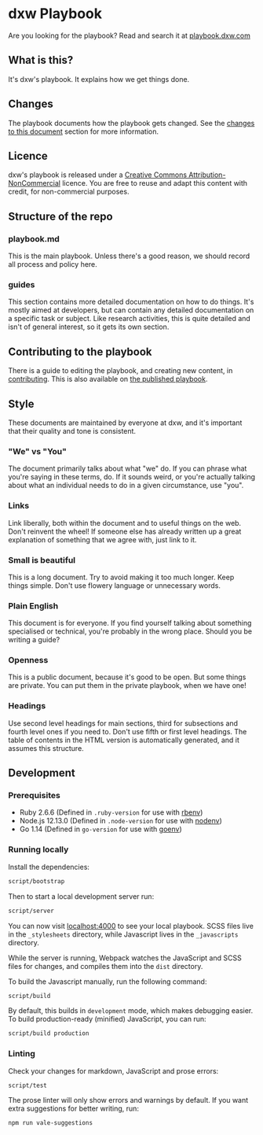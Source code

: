 # dxw Playbook

Are you looking for the playbook? Read and search it at [playbook.dxw.com](https://playbook.dxw.com)

## What is this?

It's dxw's playbook. It explains how we get things done.

## Changes

The playbook documents how the playbook gets changed. See the [changes to this
document](https://github.com/dxw/playbook/blob/master/playbook.md#changes-to-this-document)
section for more information.

## Licence

dxw's playbook is released under a [Creative Commons
Attribution-NonCommercial](https://creativecommons.org/licenses/by-nc/2.0/uk/)
licence. You are free to reuse and adapt this content with credit, for
non-commercial purposes.

## Structure of the repo

### playbook.md

This is the main playbook. Unless there's a good reason, we should record all
process and policy here.

### guides

This section contains more detailed documentation on how to do things. It's
mostly aimed at developers, but can contain any detailed documentation on a
specific task or subject. Like research activities, this is quite detailed and
isn't of general interest, so it gets its own section.

## Contributing to the playbook

There is a guide to editing the playbook, and creating new content, in
[contributing](guides/contributing.md). This is also available
on [the published playbook](https://playbook.dxw.com/guides/contributing).

## Style

These documents are maintained by everyone at dxw, and it's important that their
quality and tone is consistent.

### "We" vs "You"

The document primarily talks about what "we" do. If you can phrase what you're
saying in these terms, do. If it sounds weird, or you're actually talking about
what an individual needs to do in a given circumstance, use "you".

### Links

Link liberally, both within the document and to useful things on the web. Don't
reinvent the wheel! If someone else has already written up a great explanation
of something that we agree with, just link to it.

### Small is beautiful

This is a long document. Try to avoid making it too much longer. Keep things
simple. Don't use flowery language or unnecessary words.

### Plain English

This document is for everyone. If you find yourself talking about something
specialised or technical, you're probably in the wrong place. Should you be
writing a guide?

### Openness

This is a public document, because it's good to be open. But some things are
private. You can put them in the private playbook, when we have one!

### Headings

Use second level headings for main sections, third for subsections and fourth
level ones if you need to. Don't use fifth or first level headings. The table of
contents in the HTML version is automatically generated, and it assumes this
structure.

## Development

### Prerequisites

- Ruby 2.6.6 (Defined in `.ruby-version` for use with [rbenv](https://github.com/rbenv/rbenv))
- Node.js 12.13.0 (Defined in `.node-version` for use with [nodenv](https://github.com/nodenv/nodenvv))
- Go 1.14 (Defined in `go-version` for use with [goenv](https://github.com/syndbg/goenv))

### Running locally

Install the dependencies:

```bash
script/bootstrap
```

Then to start a local development server run:

```bash
script/server
```

You can now visit [localhost:4000](http://localhost:4000) to see your local
playbook. SCSS files live in the `_stylesheets` directory, while Javascript
lives in the `_javascripts` directory.

While the server is running, Webpack watches the JavaScript and SCSS files
for changes, and compiles them into the `dist` directory.

To build the Javascript manually, run the following command:

```bash
script/build
```

By default, this builds in `development` mode, which makes debugging
easier. To build production-ready (minified) JavaScript, you can run:

```bash
script/build production
```

### Linting

Check your changes for markdown, JavaScript and prose errors:

```bash
script/test
```

The prose linter will only show errors and warnings by default. If you want
extra suggestions for better writing, run:

```bash
npm run vale-suggestions
```
